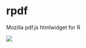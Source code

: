 # rpdf
Mozilla pdf.js htmlwidget for R

![](https://github.com/yonicd/rpdf/blob/master/miscellaneous/init.gif?raw=true)
